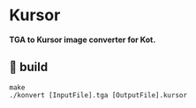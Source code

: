 # Kursor
**TGA to Kursor image converter for Kot.**

## 🚀 build 
```
make
./konvert [InputFile].tga [OutputFile].kursor
```
